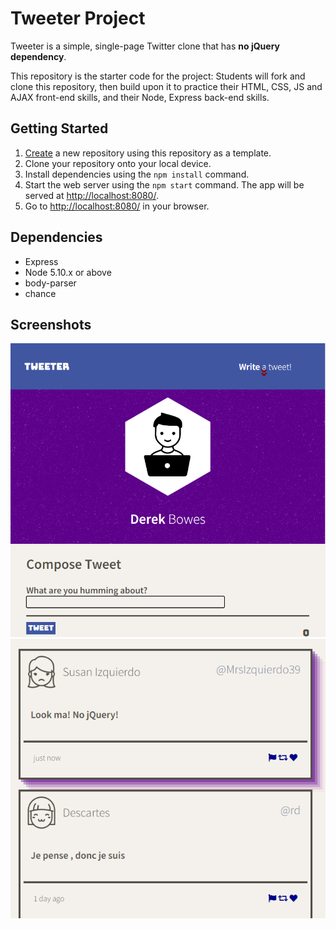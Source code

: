 # Tweeter Project

Tweeter is a simple, single-page Twitter clone that has **no jQuery dependency**.

This repository is the starter code for the project: Students will fork and clone this repository, then build upon it to
practice their HTML, CSS, JS and AJAX front-end skills, and their Node, Express back-end skills.

## Getting Started

1. [Create](https://docs.github.com/en/repositories/creating-and-managing-repositories/creating-a-repository-from-a-template)
   a new repository using this repository as a template.
2. Clone your repository onto your local device.
3. Install dependencies using the `npm install` command.
3. Start the web server using the `npm start` command. The app will be served at <http://localhost:8080/>.
4. Go to <http://localhost:8080/> in your browser.

## Dependencies

- Express
- Node 5.10.x or above
- body-parser
- chance

## Screenshots

![Main Screen](docs/main-screen.png)
![Tweets](docs/tweets.png)
